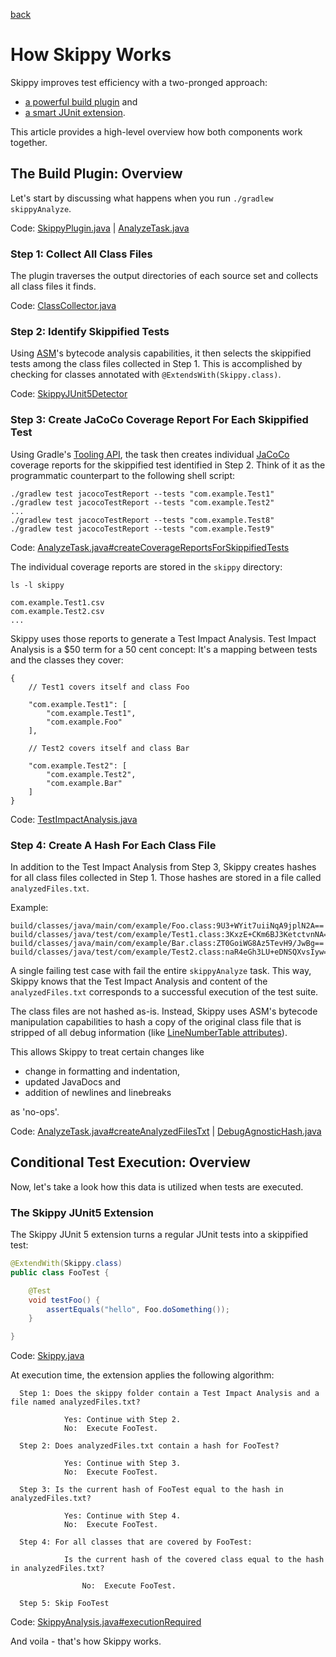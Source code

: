 [back](README.md)

# How Skippy Works

Skippy improves test efficiency with a two-pronged approach: 
- [a powerful build plugin](https://github.com/skippy-io/skippy/blob/af4b4c02d0f781117988a22662760cc6a95cfe14/skippy-gradle/src/main/java/io/skippy/gradle/SkippyPlugin.java#L37) and
- [a smart JUnit extension](https://github.com/skippy-io/skippy/blob/af4b4c02d0f781117988a22662760cc6a95cfe14/skippy-junit5/src/main/java/io/skippy/junit5/Skippy.java#L29).

This article provides a high-level overview how both components work together.

## The Build Plugin: Overview

Let's start by discussing what happens when you run `./gradlew skippyAnalyze`.

Code: [SkippyPlugin.java](https://github.com/skippy-io/skippy/blob/af4b4c02d0f781117988a22662760cc6a95cfe14/skippy-gradle/src/main/java/io/skippy/gradle/SkippyPlugin.java#L37) | [AnalyzeTask.java](https://github.com/skippy-io/skippy/blob/af4b4c02d0f781117988a22662760cc6a95cfe14/skippy-gradle/src/main/java/io/skippy/gradle/tasks/AnalyzeTask.java#L46)

### Step 1: Collect All Class Files

The plugin traverses the output directories of each source set and collects all class files it finds.

Code: [ClassCollector.java](https://github.com/skippy-io/skippy/blob/af4b4c02d0f781117988a22662760cc6a95cfe14/skippy-gradle/src/main/java/io/skippy/gradle/ClassCollector.java#L33)

### Step 2: Identify Skippified Tests

Using [ASM](https://asm.ow2.io/)'s bytecode analysis capabilities, it then selects the skippified tests among
the class files collected in Step 1. This is accomplished by checking for classes annotated with
```@ExtendsWith(Skippy.class)```.

Code: [SkippyJUnit5Detector](https://github.com/skippy-io/skippy/blob/af4b4c02d0f781117988a22662760cc6a95cfe14/skippy-gradle/src/main/java/io/skippy/gradle/asm/SkippyJUnit5Detector.java#L31)

### Step 3: Create JaCoCo Coverage Report For Each Skippified Test

Using Gradle's [Tooling API](https://docs.gradle.org/current/userguide/third_party_integration.html#embedding),
the task then creates individual [JaCoCo](https://www.jacoco.org/) coverage reports for the skippified test identified
in Step 2. Think of it as the programmatic counterpart to the following shell script:

```shell
./gradlew test jacocoTestReport --tests "com.example.Test1"
./gradlew test jacocoTestReport --tests "com.example.Test2"
...
./gradlew test jacocoTestReport --tests "com.example.Test8"
./gradlew test jacocoTestReport --tests "com.example.Test9"
```

Code: [AnalyzeTask.java#createCoverageReportsForSkippifiedTests](https://github.com/skippy-io/skippy/blob/af4b4c02d0f781117988a22662760cc6a95cfe14/skippy-gradle/src/main/java/io/skippy/gradle/tasks/AnalyzeTask.java#L65)

The individual coverage reports are stored in the `skippy` directory:
```shell
ls -l skippy

com.example.Test1.csv
com.example.Test2.csv
...
```
Skippy uses those reports to generate a Test Impact Analysis. Test Impact Analysis is a $50 term for a 50 cent
concept: It's a mapping between tests and the classes they cover:
```
{
    // Test1 covers itself and class Foo

    "com.example.Test1": [
        "com.example.Test1",
        "com.example.Foo"
    ],

    // Test2 covers itself and class Bar

    "com.example.Test2": [
        "com.example.Test2",
        "com.example.Bar"
    ]
}
```
Code: [TestImpactAnalysis.java](https://github.com/skippy-io/skippy/blob/af4b4c02d0f781117988a22662760cc6a95cfe14/skippy-core/src/main/java/io/skippy/core/TestImpactAnalysis.java#L36) 

### Step 4: Create A Hash For Each Class File

In addition to the Test Impact Analysis from Step 3, Skippy creates hashes for all class files collected in Step 1.
Those hashes are stored in a file called `analyzedFiles.txt`.

Example:
```
build/classes/java/main/com/example/Foo.class:9U3+WYit7uiiNqA9jplN2A==
build/classes/java/test/com/example/Test1.class:3KxzE+CKm6BJ3KetctvnNA==
build/classes/java/main/com/example/Bar.class:ZT0GoiWG8Az5TevH9/JwBg==
build/classes/java/test/com/example/Test2.class:naR4eGh3LU+eDNSQXvsIyw==
```

A single failing test case with fail the entire `skippyAnalyze` task. This way, Skippy knows that the
Test Impact Analysis and content of the `analyzedFiles.txt` corresponds to a successful execution of the test suite.

The class files are not hashed as-is. Instead, Skippy uses ASM's bytecode manipulation capabilities to hash a copy of
the original class file that is stripped of all debug information (like [LineNumberTable attributes](https://docs.oracle.com/javase/specs/jvms/se17/html/jvms-4.html#jvms-4.7.12)).

This allows Skippy to treat certain changes like
- change in formatting and indentation,
- updated JavaDocs and
- addition of newlines and linebreaks

as 'no-ops'.

Code: [AnalyzeTask.java#createAnalyzedFilesTxt](https://github.com/skippy-io/skippy/blob/af4b4c02d0f781117988a22662760cc6a95cfe14/skippy-gradle/src/main/java/io/skippy/gradle/tasks/AnalyzeTask.java#L103C18-L103C40) | [DebugAgnosticHash.java](https://github.com/skippy-io/skippy/blob/af4b4c02d0f781117988a22662760cc6a95cfe14/skippy-gradle/src/main/java/io/skippy/gradle/asm/DebugAgnosticHash.java#L45)

## Conditional Test Execution: Overview

Now, let's take a look how this data is utilized when tests are executed.

### The Skippy JUnit5 Extension

The Skippy JUnit 5 extension turns a regular JUnit tests into a skippified test:

```java
@ExtendWith(Skippy.class)
public class FooTest {

    @Test
    void testFoo() {
        assertEquals("hello", Foo.doSomething());
    }

}
```
Code: [Skippy.java](https://github.com/skippy-io/skippy/blob/af4b4c02d0f781117988a22662760cc6a95cfe14/skippy-junit5/src/main/java/io/skippy/junit5/Skippy.java#L29)

At execution time, the extension applies the following algorithm:

```
  Step 1: Does the skippy folder contain a Test Impact Analysis and a file named analyzedFiles.txt?

            Yes: Continue with Step 2.
            No:  Execute FooTest.

  Step 2: Does analyzedFiles.txt contain a hash for FooTest?

            Yes: Continue with Step 3.
            No:  Execute FooTest.

  Step 3: Is the current hash of FooTest equal to the hash in analyzedFiles.txt?

            Yes: Continue with Step 4.
            No:  Execute FooTest.

  Step 4: For all classes that are covered by FooTest:

            Is the current hash of the covered class equal to the hash in analyzedFiles.txt?

                No:  Execute FooTest.

  Step 5: Skip FooTest
```

Code: [SkippyAnalysis.java#executionRequired](https://github.com/skippy-io/skippy/blob/af4b4c02d0f781117988a22662760cc6a95cfe14/skippy-core/src/main/java/io/skippy/core/SkippyAnalysis.java#L77)

And voila - that's how Skippy works.